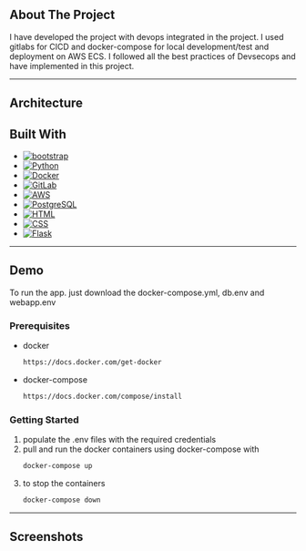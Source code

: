 ## About The Project
  I have developed the project with devops integrated in the project. I used gitlabs for CICD and docker-compose for local development/test and deployment on AWS ECS. I followed all the best practices of Devsecops and have implemented in this project.

----
## Architecture

## Built With

* [![bootstrap][bootstrap.com]][bootstrap-url]
* [![Python][Python-logo]][Python-url] 
* [![Docker][Docker-logo]][Docker-url] 
* [![GitLab][GitLab-logo]][GitLab-url] 
* [![AWS][AWS-logo]][AWS-url] 
* [![PostgreSQL][PostgreSQL-logo]][PostgreSQL-url] 
* [![HTML][HTML-logo]][HTML-url] 
* [![CSS][CSS-logo]][CSS-url] 
* [![Flask][Flask-logo]][Flask-url]

----

## Demo

To run the app. just download the docker-compose.yml, db.env and webapp.env

### Prerequisites

* docker
  ```sh
  https://docs.docker.com/get-docker
  ```
* docker-compose
  ```sh
  https://docs.docker.com/compose/install
  ```
  
### Getting Started

1. populate the .env files with the required credentials
2. pull and run the docker containers using docker-compose with
   ```sh
   docker-compose up
   ```
3. to stop the containers
   ```sh
   docker-compose down
   ```
----

## Screenshots
[Bootstrap.com]: https://img.shields.io/badge/Bootstrap-563D7C?style=for-the-badge&logo=bootstrap&logoColor=white
[Bootstrap-url]: https://getbootstrap.com
[Python-logo]: https://img.shields.io/badge/Python-3776AB?style=for-the-badge&logo=python&logoColor=white
[Python-url]: https://www.python.org/

[Docker-logo]: https://img.shields.io/badge/Docker-2496ED?style=for-the-badge&logo=docker&logoColor=white
[Docker-url]: https://www.docker.com/

[GitLab-logo]: https://img.shields.io/badge/GitLab-FCA121?style=for-the-badge&logo=gitlab&logoColor=white
[GitLab-url]: https://gitlab.com/

[AWS-logo]: https://img.shields.io/badge/AWS-232F3E?style=for-the-badge&logo=amazon-aws&logoColor=white
[AWS-url]: https://aws.amazon.com/

[PostgreSQL-logo]: https://img.shields.io/badge/PostgreSQL-336791?style=for-the-badge&logo=postgresql&logoColor=white
[PostgreSQL-url]: https://www.postgresql.org/

[HTML-logo]: https://img.shields.io/badge/HTML-E34F26?style=for-the-badge&logo=html5&logoColor=white
[HTML-url]: https://developer.mozilla.org/en-US/docs/Web/HTML

[CSS-logo]: https://img.shields.io/badge/CSS-1572B6?style=for-the-badge&logo=css3&logoColor=white
[CSS-url]: https://developer.mozilla.org/en-US/docs/Web/CSS

[Flask-logo]: https://img.shields.io/badge/Flask-000000?style=for-the-badge&logo=flask&logoColor=white
[Flask-url]: https://flask.pocoo.org/

